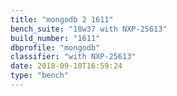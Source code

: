 ```yaml
---
title: "mongodb 2 1611"
bench_suite: "18w37 with NXP-25613"
build_number: "1611"
dbprofile: "mongodb"
classifier: "with NXP-25613"
date: 2018-09-10T16:59:24
type: "bench"
---
```

